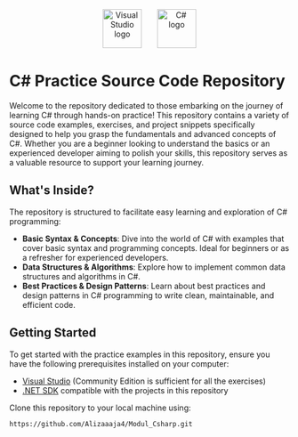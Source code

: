 <div align="center">
  <img src="https://cdn.jsdelivr.net/gh/devicons/devicon/icons/visualstudio/visualstudio-plain.svg" height="70" alt="Visual Studio logo" />
  <img width="20" /> <!-- Spacer -->
  <img src="https://cdn.jsdelivr.net/gh/devicons/devicon/icons/csharp/csharp-original.svg" height="70" alt="C# logo" />
</div>

# C# Practice Source Code Repository

Welcome to the repository dedicated to those embarking on the journey of learning C# through hands-on practice! This repository contains a variety of source code examples, exercises, and project snippets specifically designed to help you grasp the fundamentals and advanced concepts of C#. Whether you are a beginner looking to understand the basics or an experienced developer aiming to polish your skills, this repository serves as a valuable resource to support your learning journey.

## What's Inside?

The repository is structured to facilitate easy learning and exploration of C# programming:

- **Basic Syntax & Concepts**: Dive into the world of C# with examples that cover basic syntax and programming concepts. Ideal for beginners or as a refresher for experienced developers.
- **Data Structures & Algorithms**: Explore how to implement common data structures and algorithms in C#.
- **Best Practices & Design Patterns**: Learn about best practices and design patterns in C# programming to write clean, maintainable, and efficient code.

## Getting Started

To get started with the practice examples in this repository, ensure you have the following prerequisites installed on your computer:

- [Visual Studio](https://visualstudio.microsoft.com/) (Community Edition is sufficient for all the exercises)
- [.NET SDK](https://dotnet.microsoft.com/download) compatible with the projects in this repository

Clone this repository to your local machine using:

```bash
https://github.com/Alizaaaja4/Modul_Csharp.git

